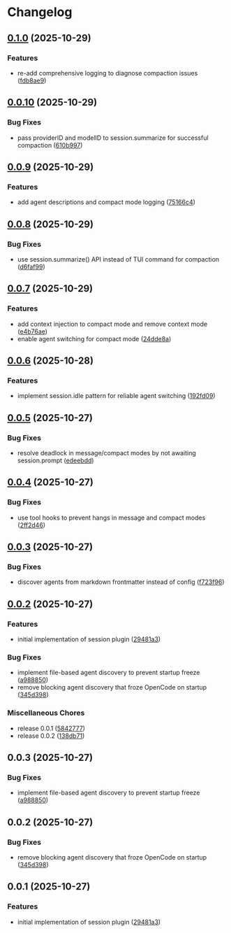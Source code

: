 # Changelog

## [0.1.0](https://github.com/malhashemi/opencode-sessions/compare/v0.0.10...v0.1.0) (2025-10-29)


### Features

* re-add comprehensive logging to diagnose compaction issues ([fdb8ae9](https://github.com/malhashemi/opencode-sessions/commit/fdb8ae946f83f4a360350b4530d6896f155de69a))

## [0.0.10](https://github.com/malhashemi/opencode-sessions/compare/v0.0.9...v0.0.10) (2025-10-29)


### Bug Fixes

* pass providerID and modelID to session.summarize for successful compaction ([610b997](https://github.com/malhashemi/opencode-sessions/commit/610b997eb505deb73f02de7eec65a755ae31987a))

## [0.0.9](https://github.com/malhashemi/opencode-sessions/compare/v0.0.8...v0.0.9) (2025-10-29)


### Features

* add agent descriptions and compact mode logging ([75166c4](https://github.com/malhashemi/opencode-sessions/commit/75166c413f5ecaafb71d693dcc98e96edb08ab44))

## [0.0.8](https://github.com/malhashemi/opencode-sessions/compare/0.0.7...v0.0.8) (2025-10-29)


### Bug Fixes

* use session.summarize() API instead of TUI command for compaction ([d6faf99](https://github.com/malhashemi/opencode-sessions/commit/d6faf99da6bcf08a6a44796966d72af5dc92c61a))

## [0.0.7](https://github.com/malhashemi/opencode-sessions/compare/v0.0.6...v0.0.7) (2025-10-29)


### Features

* add context injection to compact mode and remove context mode ([e4b76ae](https://github.com/malhashemi/opencode-sessions/commit/e4b76aeeb070ef591b5535f6e63277cccd800542))
* enable agent switching for compact mode ([24dde8a](https://github.com/malhashemi/opencode-sessions/commit/24dde8a84efe15d73e3cbcb214ccd34286519860))

## [0.0.6](https://github.com/malhashemi/opencode-sessions/compare/v0.0.5...v0.0.6) (2025-10-28)


### Features

* implement session.idle pattern for reliable agent switching ([192fd09](https://github.com/malhashemi/opencode-sessions/commit/192fd092f5dc781d9959a0f38dfb42febe96d737))

## [0.0.5](https://github.com/malhashemi/opencode-sessions/compare/v0.0.4...v0.0.5) (2025-10-27)


### Bug Fixes

* resolve deadlock in message/compact modes by not awaiting session.prompt ([edeebdd](https://github.com/malhashemi/opencode-sessions/commit/edeebdd0a224ffaddd3c78a04b7f22bcf8595138))

## [0.0.4](https://github.com/malhashemi/opencode-sessions/compare/v0.0.3...v0.0.4) (2025-10-27)


### Bug Fixes

* use tool hooks to prevent hangs in message and compact modes ([2ff2d46](https://github.com/malhashemi/opencode-sessions/commit/2ff2d46c87b02e37cdb8c002e92b06961ebd9f46))

## [0.0.3](https://github.com/malhashemi/opencode-sessions/compare/v0.0.2...v0.0.3) (2025-10-27)


### Bug Fixes

* discover agents from markdown frontmatter instead of config ([f723f96](https://github.com/malhashemi/opencode-sessions/commit/f723f96621c0568dd989a344d272cd0bc78b2c08))

## [0.0.2](https://github.com/malhashemi/opencode-sessions/compare/v1.0.0...v0.0.2) (2025-10-27)


### Features

* initial implementation of session plugin ([29481a3](https://github.com/malhashemi/opencode-sessions/commit/29481a3ceb40fbd50a059b6e38e63816b1eb0bf8))


### Bug Fixes

* implement file-based agent discovery to prevent startup freeze ([a988850](https://github.com/malhashemi/opencode-sessions/commit/a9888508a7e58c67b43c28a634255309a243ed87))
* remove blocking agent discovery that froze OpenCode on startup ([345d398](https://github.com/malhashemi/opencode-sessions/commit/345d3983080ab8245a0c7d35290825a041aeeaf8))


### Miscellaneous Chores

* release 0.0.1 ([5842777](https://github.com/malhashemi/opencode-sessions/commit/5842777485dab1f14e919448a6a4b0b4544ca90b))
* release 0.0.2 ([138db71](https://github.com/malhashemi/opencode-sessions/commit/138db71333fd5c2f984613418694635c2ae4a6d5))

## 0.0.3 (2025-10-27)


### Bug Fixes

* implement file-based agent discovery to prevent startup freeze ([a988850](https://github.com/malhashemi/opencode-sessions/commit/a9888508a7e58c67b43c28a634255309a243ed87))

## 0.0.2 (2025-10-27)


### Bug Fixes

* remove blocking agent discovery that froze OpenCode on startup ([345d398](https://github.com/malhashemi/opencode-sessions/commit/345d3983080ab8245a0c7d35290825a041aeeaf8))

## 0.0.1 (2025-10-27)


### Features

* initial implementation of session plugin ([29481a3](https://github.com/malhashemi/opencode-sessions/commit/29481a3ceb40fbd50a059b6e38e63816b1eb0bf8))
